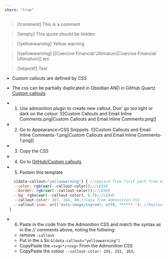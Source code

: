 ```yaml
---
share: "true"
---
```




> [!comment]
>  This is a comment


> [!empty]
> This quote should be hidden

>[!yellowwarning] 
>Yellow warning

> [!yellowwarning] [[Coercive Financial Ultimatum|Coercive Financial Ultimatum]]
> tes


>[!objectif]
>Test


- Custom callouts are defined by CSS
- The css can be partially duplicated in Obsidian AND in GitHub Quartz [Custom callouts](https://github.com/STROUDICOUS/My_Quartz/blob/v4/quartz/styles/custom/callouts.scss)

- 1. Use admonition plugin to create new callout. Don' go too light or dark on the colour.
![[Custom Callouts and Email Inline Comments.png|Custom Callouts and Email Inline Comments.png]]
- 2. Go to Appearance>CSS Snippets.
 ![[Custom Callouts and Email Inline Comments-1.png|Custom Callouts and Email Inline Comments-1.png]]
- 3. Copy the CSS
- 4. Go to [GitHub/Custom callouts](https://github.com/STROUDICOUS/My_Quartz/blob/v4/quartz/styles/custom/callouts.scss)
- 5. Pastein this template
```js
    &[data-callout="yellowwarning"] { //replace from first part from admonition
    --color: rgb(var(--callout-color));//LEAVE
    --border: rgb(var(--callout-color));//LEAVE
    --bg: rgba(var(--callout-color), 0.3);//LEAVE
    --callout-color: 167, 164, 88;//Copy from Admonition CSS
    --callout-icon: url('data:image/svg+xml; utf8, ****** '); //Replace***** with <svg>*/<svg> from Admonition CSS
  }
```
- 6. Paste in the code from the Admonition CSS and match the syntax as in the // comments above, noting the folliwing:
	- remove `.callout`
	- Put in the `&` So `&[data-callout="yellowwarning"]`
	- CopyPaste the `<svg>*/<svg>` From the Admonition CSS
	- CopyPaste the colour `--callout-color: 255, 252, 163;`

